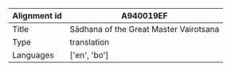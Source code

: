 |Alignment id | A940019EF
| --- | --- 
|Title | Sādhana of the Great Master Vairotsana 
|Type | translation
|Languages | ['en', 'bo']